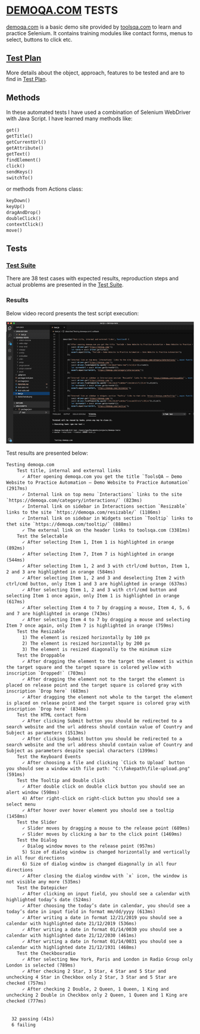 # [DEMOQA.COM](https://demoqa.com) TESTS

[demoqa.com](https://demoqa.com) is a basic demo site provided by [toolsqa.com](https://www.toolsqa.com) to learn and practice Selenium. It contains training modules like contact forms, menus to select, buttons to click etc.

## [Test Plan](test-plan.md)
More details about the object, approach, features to be tested and are to find in [Test Plan](test-plan.md).

## Methods
In these automated tests I have used a combination of Selenium WebDriver with Java Script. I have learned many methods like:
```
get()
getTitle()
getCurrentUrl()
getAttribute()
getText()
findElement()
click()
sendKeys()
switchTo()
```
or methods from Actions class:
```
keyDown()
keyUp()
dragAndDrop()
doubleClick()
contextClick()
move()
```

## Tests

### [Test Suite](test-suite.md)

There are 38 test cases with expected results, reproduction steps and actual problems are presented in the [Test Suite](test-suite.md).

### Results

Below video record presents the test script execution:

![Test screen record](test-screen-record.gif)

Test results are presented below:

```
Testing demoqa.com
    Test title, internal and external links
      ✓ After opening demoqa.com you get the title `ToolsQA – Demo Website to Practice Automation – Demo Website to Practice Automation` (2917ms)
      ✓ Internal link on top menu `Interactions` links to the site `https://demoqa.com/category/interactions/` (823ms)
      ✓ Internal link on sidebar in Interactions section `Resizable` links to the site `https://demoqa.com/resizable/` (1186ms)
      ✓ Internal link on sidebar in Widgets section `Tooltip` links to thet site `https://demoqa.com/tooltip/` (888ms)
      ✓ The external link on the header links to toolsqa.com (3381ms)
    Test the Selectable
      ✓ After selecting Item 1, Item 1 is highlighted in orange (892ms)
      ✓ After selecting Item 7, Item 7 is highlighted in orange (544ms)
      ✓ After selecting Item 1, 2 and 3 with ctrl/cmd button, Item 1, 2 and 3 are highlighted in orange (584ms)
      ✓ After selecting Item 1, 2 and 3 and deselecting Item 2 with ctrl/cmd button, only Item 1 and 3 are highlighted in orange (637ms)
      ✓ After selecting Item 1, 2 and 3 with ctrl/cmd button and selecting Item 1 once again, only Item 1 is highlighted in orange (617ms)
      ✓ After selecting Item 4 to 7 by dragging a mouse, Item 4, 5, 6 and 7 are highlighted in orange (743ms)
      ✓ After selecting Item 4 to 7 by dragging a mouse and selecting Item 7 once again, only Item 7 is highlighted in orange (759ms)
    Test the Resizable
      1) The element is resized horizontally by 100 px
      2) The element is resized horizontally by 200 px
      3) The element is resized diagonally to the minimum size
    Test the Droppable
      ✓ After dragging the element to the target the element is within the target square and the target square is colored yellow with inscription `Dropped!` (703ms)
      ✓ After dragging the element not to the target the element is placed on release point and the target square is colored gray with inscription `Drop here` (683ms)
      ✓ After dragging the element not whole to the target the element is placed on release point and the target square is colored gray with inscription `Drop here` (834ms)
    Test the HTML contact form
      ✓ After clicking Submit button you should be redirected to a search website and the url address should contain value of Country and Subject as parameters (1513ms)
      ✓ After clicking Submit button you should be redirected to a search website and the url address should contain value of Country and Subject as parameters despite special characters (1399ms)
    Test the Keyboard Events
      ✓ After choosing a file and clicking `Click to Upload` button you should see a window with file path: "C:\fakepath\file-upload.png" (591ms)
    Test the Tooltip and Double click
      ✓ After double click on double click button you should see an alert window (598ms)
      4) After right-click on right-click button you should see a select menu
      ✓ After hover over hover element you should see a tooltip (1458ms)
    Test the Slider
      ✓ Slider moves by dragging a mouse to the release point (689ms)
      ✓ Slider moves by clicking a bar to the click point (1469ms)
    Test the Dialog
      ✓ Dialog window moves to the release point (957ms)
      5) Size of dialog window is changed horizontally and vertically in all four directions
      6) Size of dialog window is changed diagonally in all four directions
      ✓ After closing the dialog window with `x` icon, the window is not visible any more (535ms)
    Test the Datepicker
      ✓ After clicking on input field, you should see a calendar with highlighted today’s date (524ms)
      ✓ After choosing the today’s date in calendar, you should see a today’s date in input field in format mm/dd/yyyy (613ms)
      ✓ After writing a date in format 12/21/2019 you should see a calendar with highlighted date 21/12/2019 (536ms)
      ✓ After writing a date in format 01/14/0030 you should see a calendar with highlighted date 21/12/2030 (461ms)
      ✓ After writing a date in format 01/14/0031 you should see a calendar with highlighted date 21/12/1931 (468ms)
    Test the Checkboxradio
      ✓ After selecting New York, Paris and London in Radio Group only London is selected (789ms)
      ✓ After checking 2 Star, 3 Star, 4 Star and 5 Star and unchecking 4 Star in Checkbox only 2 Star, 3 Star and 5 Star are checked (757ms)
      ✓ After checking 2 Double, 2 Queen, 1 Queen, 1 King and unchecking 2 Double in Checkbox only 2 Queen, 1 Queen and 1 King are checked (777ms)


  32 passing (41s)
  6 failing
```


